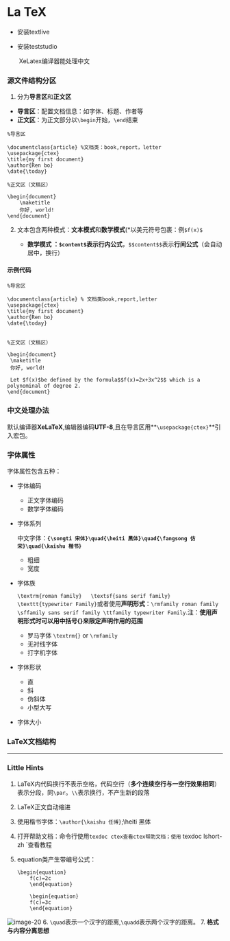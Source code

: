 # La TeX 

- 安装textlive

- 安装teststudio

  ​    XeLatex编译器能处理中文

### 源文件结构分区

1. 分为**导言区**和**正文区**

- **导言区**：配置文档信息：如字体、标题、作者等
- **正文区**：为正文部分以`\begin`开始，`\end`结束

``` %导言区，book,report,正文区（文）正文区（文）
%导言区

\documentclass{article} %文档类：book,report，letter
\usepackage{ctex}
\title{my first document}
\author{Ren bo}
\date{\today}

%正文区（文稿区）

\begin{document}
	\maketitle
	你好, world! 
\end{document}
```

2. 文本包含两种模式：**文本模式**和**数学模式**(*以美元符号包裹：例`$f(x)$`

   - **数学模式 **：`$content$`表示**行内公式**，`$$content$$`表示**行间公式**（会自动居中，换行）

#### 示例代码

   ```
   %导言区
   
   \documentclass{article} % 文档类book,report,letter
   \usepackage{ctex}
   \title{my first document}
   \author{Ren bo}
   \date{\today}
   
   
   %正文区（文稿区）
   
   \begin{document}
   	\maketitle
   	你好, world! 
   	
   	Let $f(x)$be defined by the formula$$f(x)=2x+3x^2$$ which is a polynominal of degree 2.
   \end{document}
   ```

   ### 中文处理办法

默认编译器**XeLaTeX**,编辑器编码**UTF-8**,且在导言区用**`\usepackage{ctex}`**引入宏包。



### 字体属性

字体属性包含五种：

- 字体编码

  - 正文字体编码
  - 数学字体编码

- 字体系列

  中文字体：**`{\songti 宋体}\quad{\heiti 黑体}\quad{\fangsong 仿宋}\quad{\kaishu 楷书}`**

  - 粗细
  - 宽度

- 字体族

  `\textrm{roman family}   \textsf{sans serif family} \texttt{typewriter Family}`或者使用**声明形式**：`\rmfamily roman family \sffamily sans serif family \ttfamily typewriter Family`.注：**使用声明形式时可以用中括号{}来限定声明作用的范围**

  - 罗马字体 `\textrm{}` or `\rmfamily `
  - 无衬线字体
  - 打字机字体

- 字体形状

  - 直
  - 斜
  - 伪斜体
  - 小型大写

- 字体大小

  
### LaTeX文档结构

---

### Little Hints

1. LaTeX内代码换行不表示空格，代码空行（**多个连续空行与一空行效果相同**）表示分段，同`\par`。`\\`表示换行，不产生新的段落

2. LaTeX正文自动缩进

3. 使用楷书字体：`\author{\kaishu 任博}`;\heiti 黑体

4. 打开帮助文档：命令行使用`texdoc ctex查看ctex帮助文档；使用` texdoc lshort-zh `查看教程

5. equation类产生带编号公式：

   	```
   \begin{equation}
      	f(c)=2c
      	\end{equation}
      	
      	\begin{equation}
      	f(c)=3c
      	\end{equation}
   ```

![image-20](LaTeX.assets/image-20200630214423098.png)
6. `\quad`表示一个汉字的距离,`\quadd`表示两个汉字的距离。
7. **格式与内容分离思想**

